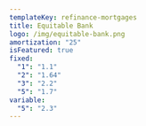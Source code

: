 ```yaml
---
templateKey: refinance-mortgages
title: Equitable Bank
logo: /img/equitable-bank.png
amortization: "25"
isFeatured: true
fixed:
  "1": "1.1"
  "2": "1.64"
  "3": "2.2"
  "5": "1.7"
variable:
  "5": "2.3"
---
```

